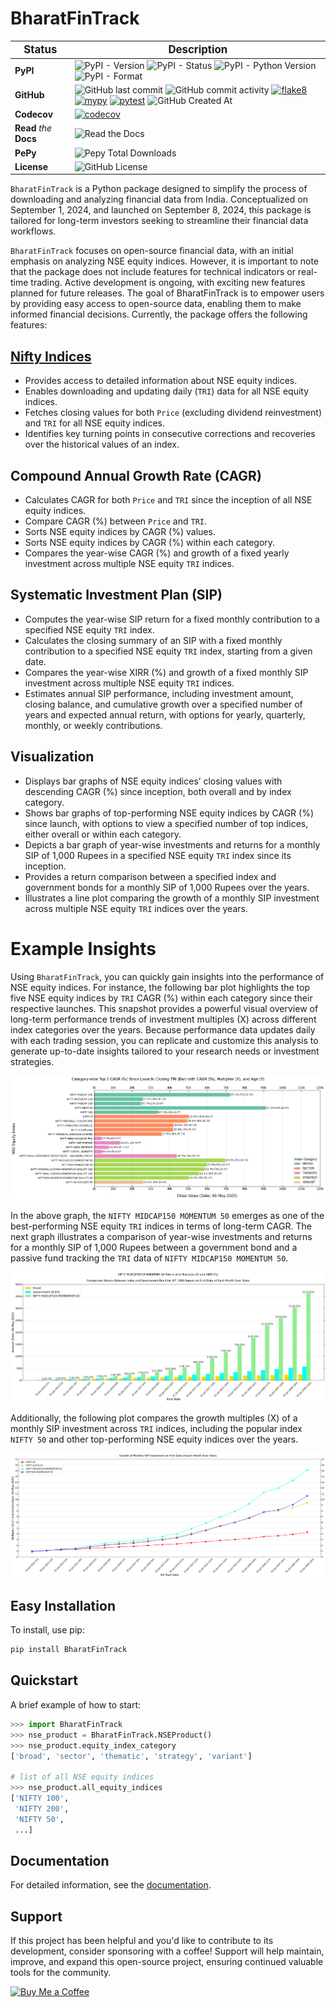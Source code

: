 # BharatFinTrack

| <big>Status</big> | <big>Description</big> |
| --- | --- |
| **PyPI**| ![PyPI - Version](https://img.shields.io/pypi/v/BharatFinTrack) ![PyPI - Status](https://img.shields.io/pypi/status/BharatFinTrack) ![PyPI - Python Version](https://img.shields.io/pypi/pyversions/BharatFinTrack) ![PyPI - Format](https://img.shields.io/pypi/format/BharatFinTrack) |
| **GitHub** | ![GitHub last commit](https://img.shields.io/github/last-commit/debpal/BharatFinTrack) ![GitHub commit activity](https://img.shields.io/github/commit-activity/t/debpal/BharatFinTrack) [![flake8](https://github.com/debpal/BharatFinTrack/actions/workflows/linting.yml/badge.svg)](https://github.com/debpal/BharatFinTrack/actions/workflows/linting.yml)	[![mypy](https://github.com/debpal/BharatFinTrack/actions/workflows/typing.yml/badge.svg)](https://github.com/debpal/BharatFinTrack/actions/workflows/typing.yml) [![pytest](https://github.com/debpal/BharatFinTrack/actions/workflows/testing.yml/badge.svg)](https://github.com/debpal/BharatFinTrack/actions/workflows/testing.yml) ![GitHub Created At](https://img.shields.io/github/created-at/debpal/BharatFinTrack)|
| **Codecov** | [![codecov](https://codecov.io/github/debpal/BharatFinTrack/graph/badge.svg?token=6DIYX8MUTM)](https://codecov.io/github/debpal/BharatFinTrack) |
| **Read** _the_ **Docs** | ![Read the Docs](https://img.shields.io/readthedocs/BharatFinTrack) |
| **PePy** | ![Pepy Total Downloads](https://img.shields.io/pepy/dt/BharatFinTrack)|
| **License** | ![GitHub License](https://img.shields.io/github/license/debpal/BharatFinTrack) |





`BharatFinTrack` is a Python package designed to simplify the process of downloading and analyzing financial data from India. Conceptualized on September 1, 2024, and launched on September 8, 2024, this package is tailored for long-term investors seeking to streamline their financial data workflows. 

`BharatFinTrack` focuses on open-source financial data, with an initial emphasis on analyzing NSE equity indices. However, it is important to note that the package does not include features for technical indicators or real-time trading. Active development is ongoing, with exciting new features planned for future releases. The goal of BharatFinTrack is to empower users by providing easy access to open-source data, enabling them to make informed financial decisions. Currently, the package offers the following features:


## [Nifty Indices](https://www.niftyindices.com/)
    
* Provides access to detailed information about NSE equity indices.
* Enables downloading and updating daily (`TRI`) data for all NSE equity indices.
* Fetches closing values for both `Price` (excluding dividend reinvestment) and `TRI` for all NSE equity indices.
* Identifies key turning points in consecutive corrections and recoveries over the historical values of an index.

## Compound Annual Growth Rate (CAGR)
    
* Calculates CAGR for both `Price` and `TRI` since the inception of all NSE equity indices.
* Compare CAGR (%) between `Price` and `TRI`.
* Sorts NSE equity indices by CAGR (%) values.
* Sorts NSE equity indices by CAGR (%) within each category.
* Compares the year-wise CAGR (%) and growth of a fixed yearly investment across multiple NSE equity `TRI` indices.
    
## Systematic Investment Plan (SIP)
    
* Computes the year-wise SIP return for a fixed monthly contribution to a specified NSE equity `TRI` index. 
* Calculates the closing summary of an SIP with a fixed monthly contribution to a specified NSE equity `TRI` index, starting from a given date.
* Compares the year-wise XIRR (%) and growth of a fixed monthly SIP investment across multiple NSE equity `TRI` indices.
* Estimates annual SIP performance, including investment amount, closing balance, and cumulative growth over a specified number of years and expected annual return, with options for yearly, quarterly, monthly, or weekly contributions.


## Visualization

* Displays bar graphs of NSE equity indices’ closing values with descending CAGR (%) since inception, both overall and by index category.
* Shows bar graphs of top-performing NSE equity indices by CAGR (%) since launch, with options to view a specified number of top indices, either overall or within each category.
* Depicts a bar graph of year-wise investments and returns for a monthly SIP of 1,000 Rupees in a specified NSE equity `TRI` index since its inception.
* Provides a return comparison between a specified index and government bonds for a monthly SIP of 1,000 Rupees over the years.
* Illustrates a line plot comparing the growth of a monthly SIP investment across multiple NSE equity `TRI` indices over the years.


# Example Insights
Using `BharatFinTrack`, you can quickly gain insights into the performance of NSE equity indices. For instance, the following bar plot highlights the top five NSE equity indices by `TRI` CAGR (%) within each category since their respective launches. This snapshot provides a powerful visual overview of long-term performance trends of investment multiples (X) across different index categories over the years. Because performance data updates daily with each trading session, you can replicate and customize this analysis to generate up-to-date insights tailored to your research needs or investment strategies.

![Category-wise Top Five TRI CAGR(%) of NSE Equity Indices](https://github.com/debpal/BharatFinTrack/raw/main/docs/_static/tri_top_cagr_by_category.png)

In the above graph, the `NIFTY MIDCAP150 MOMENTUM 50` emerges as one of the best-performing NSE equity `TRI` indices in terms of long-term CAGR. The next graph illustrates a comparison of year-wise investments and returns for a monthly SIP of 1,000 Rupees between a government bond and a passive fund tracking the `TRI` data of `NIFTY MIDCAP150 MOMENTUM 50`.

![Year-wise SIP comparison between Government Bond and NIFTY_MIDCAP150_MOMENTUM_50](https://github.com/debpal/BharatFinTrack/raw/main/docs/_static/sip_gsec_vs_NIFTY_MIDCAP150_MOMENTUM_50.png)

Additionally, the following plot compares the growth multiples (X) of a monthly SIP investment across `TRI` indices, including the popular index `NIFTY 50` and other top-performing NSE equity indices over the years.


![Year-wise SIP growth comparison across multiple indices](https://github.com/debpal/BharatFinTrack/raw/main/docs/_static/compare_yearwise_sip_growth.png)

## Easy Installation

To install, use pip:

```bash
pip install BharatFinTrack
```

## Quickstart
A brief example of how to start:

```python
>>> import BharatFinTrack
>>> nse_product = BharatFinTrack.NSEProduct()
>>> nse_product.equity_index_category
['broad', 'sector', 'thematic', 'strategy', 'variant']

# list of all NSE equity indices
>>> nse_product.all_equity_indices
['NIFTY 100',
 'NIFTY 200',
 'NIFTY 50',
 ...]
```

## Documentation
For detailed information, see the [documentation](https://bharatfintrack.readthedocs.io/en/latest/).

## Support

If this project has been helpful and you'd like to contribute to its development, consider sponsoring with a coffee! Support will help maintain, improve, and expand this open-source project, ensuring continued valuable tools for the community.


[![Buy Me a Coffee](https://img.shields.io/badge/☕_Buy_me_a_coffee-FFDD00?style=for-the-badge)](https://www.buymeacoffee.com/debasish_pal)
